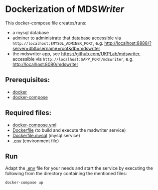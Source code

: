 # Dockerization of MDS<i>Writer</i>

This docker-compose file creates/runs:
   * a mysql database
   * adminer to administrate that database accessible via `http://localhost:$MYSQL_ADMINER_PORT`, 
   e.g. [http://localhost:8888/?server=db&username=root&db=mdswriter](http://localhost:8888/?server=db&username=root&db=mdswriter)
   * the mdswriter app, see https://github.com/UKPLab/mdswriter, accessible via `http://localhost:$APP_PORT/mdswriter`, 
   e.g. [http://localhost:8080/mdswriter](http://localhost:8080/mdswriter)

## Prerequisites:
   * [docker](https://www.docker.com/get-docker)
   * [docker-compose](https://docs.docker.com/compose/)

## Required files:
  * [docker-compose.yml](docker-compose.yml)
  * [Dockerfile](Dockerfile) (to build and execute the msdwriter service)
  * [Dockerfile.mysql](Dockerfile.mysql) (mysql service)
  * [.env](.env) (environment file)

## Run
Adapt the [.env](.env) file for your needs and start the service by executing
the following from the directory containing the mentioned files:
```bash
docker-compose up
```
   
